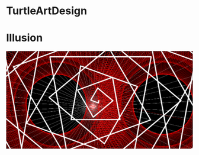 # TurtleArtDesign
<h1>Illusion</h1>
<img src="https://github.com/ajuar5416/TurtleArtDesign/blob/master/spoopy.png">
